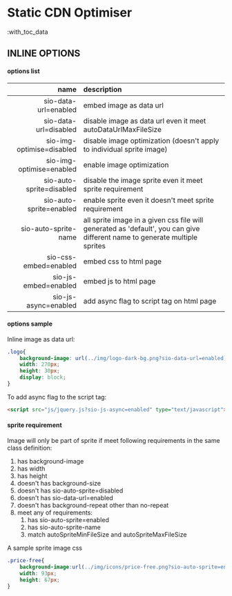 Static CDN Optimiser
====================

:with_toc_data

INLINE OPTIONS
--------------

#### options list

name  | description
------------:|:---------------
 sio-data-url=enabled  |  embed image as data url
 sio-data-url=disabled  |  disable image as data url even it meet autoDataUrlMaxFileSize
 sio-img-optimise=disabled  | disable image optimization (doesn't apply to individual sprite image)
 sio-img-optimise=enabled  | enable image optimization
 sio-auto-sprite=disabled  | disable the image sprite even it meet sprite requirement
 sio-auto-sprite=enabled  | enable sprite even it doesn't meet sprite requirement
 sio-auto-sprite-name  |  all sprite image in a given css file will generated as 'default', you can give different name to generate multiple sprites
 sio-css-embed=enabled  | embed css to html page
 sio-js-embed=enabled  | embed js to html page
 sio-js-async=enabled  | add async flag to script tag on html page




#### options sample

Inline image as data url:
```css
.logo{
    background-image: url(../img/logo-dark-bg.png?sio-data-url=enabled);
    width: 270px;
    height: 30px;
    display: block;
}
```

To add async flag to the script tag:
```html
<script src="js/jquery.js?sio-js-async=enabled" type="text/javascript"></script>
```



#### sprite requirement

Image will only be part of sprite if meet following requirements in the same class definition:

1. has background-image
1. has width
1. has height
1. doesn't has background-size
1. doesn't has sio-auto-sprite=disabled
1. doesn't has sio-data-url=enabled
1. doesn't has background-repeat other than no-repeat
1. meet any of requirements:
    1. has sio-auto-sprite=enabled
    1. has sio-auto-sprite-name
    1. match autoSpriteMinFileSize and autoSpriteMaxFileSize

A sample sprite image css
```css
.price-free{
    background-image:url(../img/icons/price-free.png?sio-auto-sprite=enabled);
    width: 93px;
    height: 67px;
}
```
